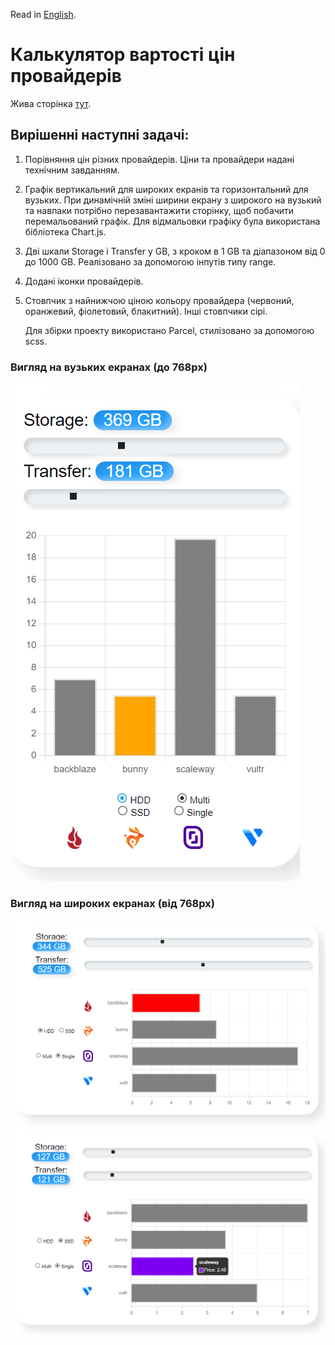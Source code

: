 Read in [English](./README.en.md).

# Калькулятор вартості цін провайдерів

Жива сторінка [тут](https://veronikanos.github.io/price-calculator/).

## Вирішенні наступні задачі:

1. Порівняння цін різних провайдерів. Ціни та провайдери надані технічним
   завданням.
2. Графік вертикальний для широких екранів та горизонтальний для вузьких. При
   динамічній зміні ширини екрану з широкого на вузький та навпаки потрібно
   перезавантажити сторінку, щоб побачити перемальований графік. Для відмальовки
   графіку була використана бібліотека Chart.js.
3. Дві шкали Storage і Transfer у GB, з кроком в 1 GB та діапазоном від 0 до
   1000 GB. Реалізовано за допомогою інпутів типу range.
4. Додані іконки провайдерів.
5. Стовпчик з найнижчою ціною кольору провайдера (червоний, оранжевий,
   фіолетовий, блакитний). Інші стовпчики сірі.

   Для збірки проекту використано Parcel, стилізовано за допомогою scss.

### Вигляд на вузьких екранах (до 768px)

![GitHub actions settings](./assets/mobile.png)

### Вигляд на широких екранах (від 768px)

![GitHub actions settings](./assets/desktop.png)
![GitHub actions settings](./assets/desktop1.png)
